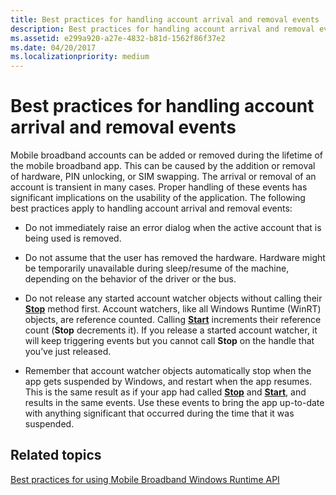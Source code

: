 ```yaml
---
title: Best practices for handling account arrival and removal events
description: Best practices for handling account arrival and removal events
ms.assetid: e299a920-a27e-4832-b81d-1562f86f37e2
ms.date: 04/20/2017
ms.localizationpriority: medium
---
```


# Best practices for handling account arrival and removal events


Mobile broadband accounts can be added or removed during the lifetime of the mobile broadband app. This can be caused by the addition or removal of hardware, PIN unlocking, or SIM swapping. The arrival or removal of an account is transient in many cases. Proper handling of these events has significant implications on the usability of the application. The following best practices apply to handling account arrival and removal events:

-   Do not immediately raise an error dialog when the active account that is being used is removed.

-   Do not assume that the user has removed the hardware. Hardware might be temporarily unavailable during sleep/resume of the machine, depending on the behavior of the driver or the bus.

-   Do not release any started account watcher objects without calling their [**Stop**](/uwp/api/Windows.Networking.NetworkOperators.MobileBroadbandAccountWatcher#Windows_Networking_NetworkOperators_MobileBroadbandAccountWatcher_Stop) method first. Account watchers, like all Windows Runtime (WinRT) objects, are reference counted. Calling [**Start**](/uwp/api/Windows.Networking.NetworkOperators.MobileBroadbandAccountWatcher#Windows_Networking_NetworkOperators_MobileBroadbandAccountWatcher_Start) increments their reference count (**Stop** decrements it). If you release a started account watcher, it will keep triggering events but you cannot call **Stop** on the handle that you’ve just released.

-   Remember that account watcher objects automatically stop when the app gets suspended by Windows, and restart when the app resumes. This is the same result as if your app had called [**Stop**](/uwp/api/Windows.Networking.NetworkOperators.MobileBroadbandAccountWatcher#Windows_Networking_NetworkOperators_MobileBroadbandAccountWatcher_Stop) and [**Start**](/uwp/api/Windows.Networking.NetworkOperators.MobileBroadbandAccountWatcher#Windows_Networking_NetworkOperators_MobileBroadbandAccountWatcher_Start), and results in the same events. Use these events to bring the app up-to-date with anything significant that occurred during the time that it was suspended.

## <span id="related_topics"></span>Related topics


[Best practices for using Mobile Broadband Windows Runtime API](best-practices-for-using-mobile-broadband-windows-runtime-api.md)

 

